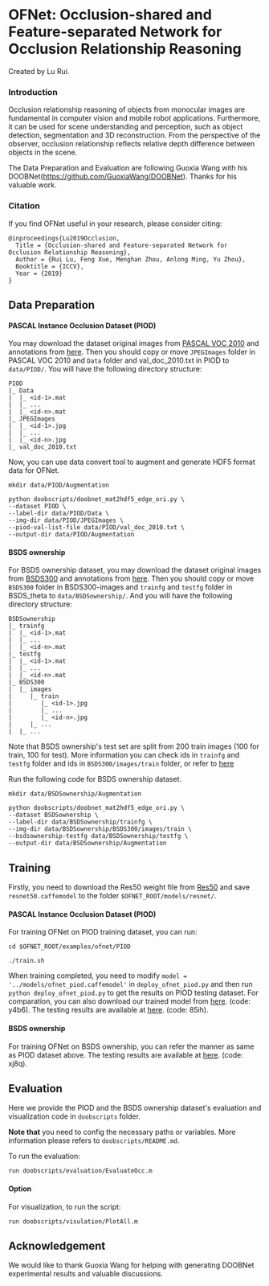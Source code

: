 # OFNet: Occlusion-shared and Feature-separated Network for Occlusion Relationship Reasoning

Created by Lu Rui.

### Introduction

Occlusion relationship reasoning of objects from monocular images are fundamental in computer vision and mobile robot applications. Furthermore, it can be used for scene understanding and perception, such as object detection, segmentation and 3D reconstruction. From the perspective of the observer, occlusion relationship reflects relative depth difference between objects in the scene.

The Data Preparation and Evaluation are following Guoxia Wang with his DOOBNet(https://github.com/GuoxiaWang/DOOBNet). Thanks for his valuable work.

### Citation

If you find OFNet useful in your research, please consider citing:
```
@inproceedings{Lu2019Occlusion,
  Title = {Occlusion-shared and Feature-separated Network for Occlusion Relationship Reasoning},
  Author = {Rui Lu, Feng Xue, Menghan Zhou, Anlong Ming, Yu Zhou},
  Booktitle = {ICCV},
  Year = {2019}
}
```


## Data Preparation


#### PASCAL Instance Occlusion Dataset (PIOD)

You may download the dataset original images from [PASCAL VOC 2010](http://host.robots.ox.ac.uk/pascal/VOC/voc2010/VOCtrainval_03-May-2010.tar) and annotations from [here](https://drive.google.com/file/d/0B7DaWBKShuMBSkZ6Mm5RVmg5ck0/view?usp=sharing). Then you should copy or move `JPEGImages` folder in PASCAL VOC 2010 and `Data` folder and val\_doc_2010.txt in PIOD to `data/PIOD/`. You will have the following directory structure:
```
PIOD
|_ Data
|  |_ <id-1>.mat
|  |_ ...
|  |_ <id-n>.mat
|_ JPEGImages 
|  |_ <id-1>.jpg
|  |_ ...
|  |_ <id-n>.jpg
|_ val_doc_2010.txt
```

Now, you can use data convert tool to augment and generate HDF5 format data for OFNet. 
```
mkdir data/PIOD/Augmentation

python doobscripts/doobnet_mat2hdf5_edge_ori.py \
--dataset PIOD \
--label-dir data/PIOD/Data \
--img-dir data/PIOD/JPEGImages \
--piod-val-list-file data/PIOD/val_doc_2010.txt \
--output-dir data/PIOD/Augmentation
```

#### BSDS ownership

For BSDS ownership dataset, you may download the dataset original images from [BSDS300](http://www.eecs.berkeley.edu/Research/Projects/CS/vision/grouping/segbench/BSDS300-images.tgz) and annotations from [here](https://drive.google.com/open?id=0B7DaWBKShuMBd3Z0Vmk3UkZxcUU). Then you should copy or move `BSDS300` folder in BSDS300-images and `trainfg` and `testfg` folder in BSDS\_theta to `data/BSDSownership/`. And you will have the following directory structure:
```
BSDSownership
|_ trainfg
|  |_ <id-1>.mat
|  |_ ...
|  |_ <id-n>.mat
|_ testfg
|  |_ <id-1>.mat
|  |_ ...
|  |_ <id-n>.mat
|_ BSDS300
|  |_ images
|     |_ train
|        |_ <id-1>.jpg
|        |_ ...
|        |_ <id-n>.jpg
|     |_ ...
|  |_ ...
```
Note that BSDS ownership's test set are split from 200 train images (100 for train, 100 for test). More information you can check ids in `trainfg` and `testfg` folder and ids in `BSDS300/images/train` folder, or refer to [here](http://www.eecs.berkeley.edu/Research/Projects/CS/vision/grouping/fg/fgdata.tar.gz)

Run the following code for BSDS ownership dataset. 
```
mkdir data/BSDSownership/Augmentation

python doobscripts/doobnet_mat2hdf5_edge_ori.py \
--dataset BSDSownership \
--label-dir data/BSDSownership/trainfg \
--img-dir data/BSDSownership/BSDS300/images/train \
--bsdsownership-testfg data/BSDSownership/testfg \
--output-dir data/BSDSownership/Augmentation 
```

## Training

Firstly, you need to download the Res50 weight file from [Res50](https://drive.google.com/open?id=1nyGjqSj0LGVsY9iBhsEdo-TXSyROGTgZ) and save `resnet50.caffemodel` to the folder `$OFNET_ROOT/models/resnet/`.

#### PASCAL Instance Occlusion Dataset (PIOD)

For training OFNet on PIOD training dataset, you can run:

```
cd $OFNET_ROOT/examples/ofnet/PIOD

./train.sh
```
When training completed, you need to modify `model = '../models/ofnet_piod.caffemodel'` in `deploy_ofnet_piod.py` and then run `python deploy_ofnet_piod.py` to get the results on PIOD testing dataset. For comparation, you can also download our trained model from [here](https://pan.baidu.com/s/1FZJOZCLXysv1krcR3DEvqg). (code: y4b6). The testing results are available at [here](https://pan.baidu.com/s/1X9tJHOfVhG3K_W1HyOsnrQ&shfl=shareset). (code: 85ih).


#### BSDS ownership
For training OFNet on BSDS ownership, you can refer the manner as same as PIOD dataset above. The testing results are available at [here](https://pan.baidu.com/s/1uZDKiu2rgBMGIDgkqaYB0g&shfl=shareset). (code: xj8q).


## Evaluation

Here we provide the PIOD and the BSDS ownership dataset's evaluation and visualization code in `doobscripts` folder.

**Note that** you need to config the necessary paths or variables. More information please refers to `doobscripts/README.md`.

To run the evaluation:
```
run doobscripts/evaluation/EvaluateOcc.m
```

#### Option
For visualization, to run the script:
```
run doobscripts/visulation/PlotAll.m
```

## Acknowledgement
We would like to thank Guoxia Wang for helping with generating DOOBNet experimental results and valuable discussions.
